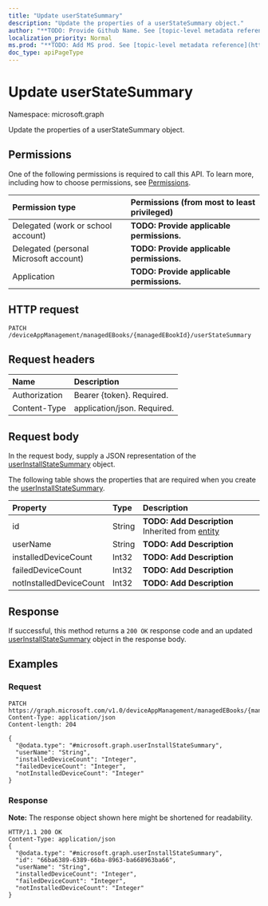 ```yaml
---
title: "Update userStateSummary"
description: "Update the properties of a userStateSummary object."
author: "**TODO: Provide Github Name. See [topic-level metadata reference](https://msgo.azurewebsites.net/add/document/guidelines/metadata.html#topic-level-metadata)**"
localization_priority: Normal
ms.prod: "**TODO: Add MS prod. See [topic-level metadata reference](https://msgo.azurewebsites.net/add/document/guidelines/metadata.html#topic-level-metadata)**"
doc_type: apiPageType
---
```


# Update userStateSummary

Namespace: microsoft.graph

Update the properties of a userStateSummary object.

## Permissions
One of the following permissions is required to call this API. To learn more, including how to choose permissions, see [Permissions](/concepts/permissions-reference.md).

|Permission type|Permissions (from most to least privileged)|
|:---|:---|
|Delegated (work or school account)|**TODO: Provide applicable permissions.**|
|Delegated (personal Microsoft account)|**TODO: Provide applicable permissions.**|
|Application|**TODO: Provide applicable permissions.**|

## HTTP request

<!-- {
  "blockType": "ignored"
}
-->
``` http
PATCH /deviceAppManagement/managedEBooks/{managedEBookId}/userStateSummary
```

## Request headers
|Name|Description|
|:---|:---|
|Authorization|Bearer {token}. Required.|
|Content-Type|application/json. Required.|

## Request body
In the request body, supply a JSON representation of the [userInstallStateSummary](../resources/intune-userinstallstatesummary.md) object.

The following table shows the properties that are required when you create the [userInstallStateSummary](../resources/intune-userinstallstatesummary.md).

|Property|Type|Description|
|:---|:---|:---|
|id|String|**TODO: Add Description** Inherited from [entity](../resources/entity.md)|
|userName|String|**TODO: Add Description**|
|installedDeviceCount|Int32|**TODO: Add Description**|
|failedDeviceCount|Int32|**TODO: Add Description**|
|notInstalledDeviceCount|Int32|**TODO: Add Description**|



## Response

If successful, this method returns a `200 OK` response code and an updated [userInstallStateSummary](../resources/intune-userinstallstatesummary.md) object in the response body.

## Examples

### Request
<!-- {
  "blockType": "request",
  "name": "update_userstatesummary"
}
-->
``` http
PATCH https://graph.microsoft.com/v1.0/deviceAppManagement/managedEBooks/{managedEBookId}/userStateSummary
Content-Type: application/json
Content-length: 204

{
  "@odata.type": "#microsoft.graph.userInstallStateSummary",
  "userName": "String",
  "installedDeviceCount": "Integer",
  "failedDeviceCount": "Integer",
  "notInstalledDeviceCount": "Integer"
}
```


### Response
**Note:** The response object shown here might be shortened for readability.
<!-- {
  "blockType": "response",
  "truncated": true
}
-->
``` http
HTTP/1.1 200 OK
Content-Type: application/json
{
  "@odata.type": "#microsoft.graph.userInstallStateSummary",
  "id": "66ba6389-6389-66ba-8963-ba668963ba66",
  "userName": "String",
  "installedDeviceCount": "Integer",
  "failedDeviceCount": "Integer",
  "notInstalledDeviceCount": "Integer"
}
```

